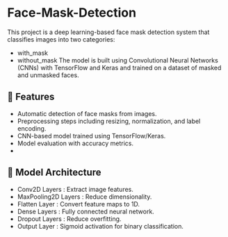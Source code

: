 # Face-Mask-Detection
This project is a deep learning-based face mask detection system that classifies images into two categories:
- with_mask
- without_mask
The model is built using Convolutional Neural Networks (CNNs) with TensorFlow and Keras and trained on a dataset of masked and unmasked faces.

## 🚀 Features
- Automatic detection of face masks from images.
- Preprocessing steps including resizing, normalization, and label encoding.
- CNN-based model trained using TensorFlow/Keras.
- Model evaluation with accuracy metrics.
- 
## 🧠 Model Architecture
- Conv2D Layers : Extract image features.
- MaxPooling2D Layers : Reduce dimensionality.
- Flatten Layer : Convert feature maps to 1D.
- Dense Layers : Fully connected neural network.
- Dropout Layers : Reduce overfitting.
- Output Layer : Sigmoid activation for binary classification.

  

